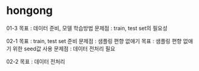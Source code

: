 # hongong

01-3
목표 : 데이터 준비, 모델 학습방법
문제점 : train, test set의 필요성

02-1
목표 : train, test set 준비
문제점 : 샘플링 편향 없애기
목표 : 샘플링 편향 없애기 위한 seed값 사용
문제점 : 데이터 전처리 필요

02-2
목표 : 데이터 전처리
